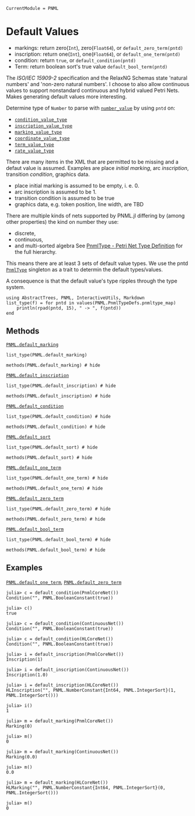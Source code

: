 ```@meta
CurrentModule = PNML
```

# Default Values

  - markings: return zero(`Int`), zero(`Float64`), or `default_zero_term(pntd)`
  - inscription: return one(`Int`), one(`Float64`), or `default_one_term(pntd)`
  - condition: return `true`, or `default_condition(pntd)`
  - Term: return boolean sort's true value `default_bool_term(pntd)`

The _ISO/IEC 15909-2_ specification and the RelaxNG Schemas state 'natural numbers' and 'non-zero natural numbers'. I choose to also allow continuous values to support nonstandard continuous and hybrid valued Petri Nets. Makes generating default values more interesting.

Determine type of `Number` to parse with [`number_value`](@ref) by using `pntd` on:
  - [`condition_value_type`](@ref)
  - [`inscription_value_type`](@ref)
  - [`marking_value_type`](@ref)
  - [`coordinate_value_type`](@ref)
  - [`term_value_type`](@ref)
  - [`rate_value_type`](@ref)


There are many items in the XML that are permitted to be missing and a defaut value is assumed.
Examples are place _initial marking_, arc _inscription_, transition _condition_, graphics data.

  - place initial marking is assumed to be empty, i. e. 0.
  - arc inscription is assumed to be 1.
  - transition condition is assumed to be true
  - graphics data, e.g. token position, line width, are TBD


There are multiple kinds of nets supported by PNML.jl differing by (among other properties)
the kind on number they use:
  - discrete,
  - continuous,
  - and multi-sorted algebra
See [PnmlType - Petri Net Type Definition](@ref) for the full hierarchy.

This means there are at least 3 sets of default value types.
We use the pntd [`PnmlType`](@ref) singleton as a trait to determin the default types/values.

A consequence is that the default value's type ripples through the type system.

```@setup methods
using AbstractTrees, PNML, InteractiveUtils, Markdown
list_type(f) = for pntd in values(PNML.PnmlTypeDefs.pnmltype_map)
    println(rpad(pntd, 15), " -> ", f(pntd))
end
```

## Methods

[`PNML.default_marking`](@ref)

```@example methods
list_type(PNML.default_marking)
```
```@example methods
methods(PNML.default_marking) # hide
```

[`PNML.default_inscription`](@ref)

```@example methods
list_type(PNML.default_inscription) # hide
```
```@example methods
methods(PNML.default_inscription) # hide
```

[`PNML.default_condition`](@ref)

```@example methods
list_type(PNML.default_condition) # hide
```
```@example methods
methods(PNML.default_condition) # hide
```

[`PNML.default_sort`](@ref)

```@example methods
list_type(PNML.default_sort) # hide
```
```@example methods
methods(PNML.default_sort) # hide
```

[`PNML.default_one_term`](@ref)

```@example methods
list_type(PNML.default_one_term) # hide
```
```@example methods
methods(PNML.default_one_term) # hide
```

[`PNML.default_zero_term`](@ref)

```@example methods
list_type(PNML.default_zero_term) # hide
```
```@example methods
methods(PNML.default_zero_term) # hide
```

[`PNML.default_bool_term`](@ref)

```@example methods
list_type(PNML.default_bool_term) # hide
```
```@example methods
methods(PNML.default_bool_term) # hide
```

## Examples

[`PNML.default_one_term`](@ref), [`PNML.default_zero_term`](@ref)

```jldoctest; setup=:(using PNML; using PNML: default_condition)
julia> c = default_condition(PnmlCoreNet())
Condition("", PNML.BooleanConstant(true))

julia> c()
true

julia> c = default_condition(ContinuousNet())
Condition("", PNML.BooleanConstant(true))

julia> c = default_condition(HLCoreNet())
Condition("", PNML.BooleanConstant(true))
```


```jldoctest; setup=:(using PNML; using PNML: default_inscription)
julia> i = default_inscription(PnmlCoreNet())
Inscription(1)

julia> i = default_inscription(ContinuousNet())
Inscription(1.0)

julia> i = default_inscription(HLCoreNet())
HLInscription("", PNML.NumberConstant{Int64, PNML.IntegerSort}(1, PNML.IntegerSort()))

julia> i()
1
```


```jldoctest; setup=:(using PNML; using PNML: default_marking, Marking, HLMarking, pnmltype)
julia> m = default_marking(PnmlCoreNet())
Marking(0)

julia> m()
0

julia> m = default_marking(ContinuousNet())
Marking(0.0)

julia> m()
0.0

julia> m = default_marking(HLCoreNet())
HLMarking("", PNML.NumberConstant{Int64, PNML.IntegerSort}(0, PNML.IntegerSort()))

julia> m()
0
```
